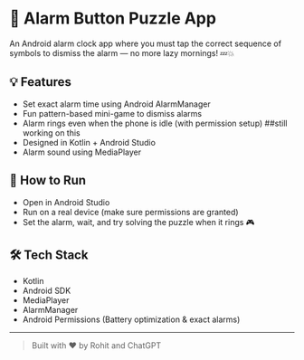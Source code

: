 # 🔔 Alarm Button Puzzle App

An Android alarm clock app where you must tap the correct sequence of symbols to dismiss the alarm — no more lazy mornings! 💤💥

## 💡 Features
- Set exact alarm time using Android AlarmManager
- Fun pattern-based mini-game to dismiss alarms
- Alarm rings even when the phone is idle (with permission setup) ##still working on this
- Designed in Kotlin + Android Studio
- Alarm sound using MediaPlayer

## 🚀 How to Run
- Open in Android Studio
- Run on a real device (make sure permissions are granted)
- Set the alarm, wait, and try solving the puzzle when it rings 🎮

## 🛠 Tech Stack
- Kotlin
- Android SDK
- MediaPlayer
- AlarmManager
- Android Permissions (Battery optimization & exact alarms)

---

> Built with ❤️ by Rohit and ChatGPT
